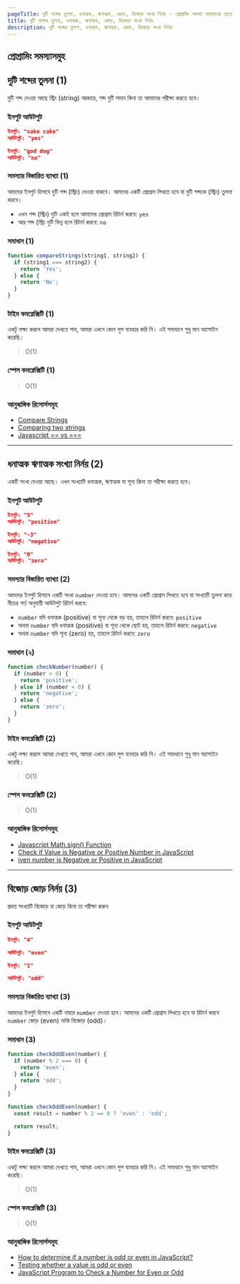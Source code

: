 ```yaml
---
pageTitle: দুটি শব্দের তুলনা, ধনাত্মক, ঋণাত্মক, জোড়, বিজোড় সংখা নির্নয় - প্রোগ্রামিং সমস্যা সমাধানের হাতেখড়ি
title: দুটি শব্দের তুলনা, ধনাত্মক, ঋণাত্মক, জোড়, বিজোড় সংখা নির্নয়
description: দুটি শব্দের তুলনা, ধনাত্মক, ঋণাত্মক, জোড়, বিজোড় সংখা নির্নয়
---
```


## প্রোগ্রামিং সমস্যাসমুহ

## দুটি শব্দের তুলনা (1)

দুটি শব্দ দেওয়া আছে স্ট্রিং (string) আকারে, শব্দ দুটি সমান কিনা তা আমাদের পরীক্ষা করতে হবে।

### ইনপুট আউটপুট

```json
ইনপুট: "cake cake"
আউটপুট: "yes"

ইনপুট: "god dog"
আউটপুট: "no"
```

### সমস্যার বিস্তারিত ব্যাখ্যা (1)

আমদের ইনপুট হিসাবে দুটি শব্দ (স্ট্রিং) দেওয়া থাকবে। আমদের একটি প্রোগ্রাম লিখতে হবে যা দুটি শব্দকে (স্ট্রিং) তুলনা করবে।

- এখন শব্দ (স্ট্রিং) দুটি একই হলে আমাদের প্রোগ্রাম রিটার্ন করবে: `yes`
- আর শব্দ (স্ট্রিং দুটি ভিন্ন হলে রিটার্ন করবে: `no`

### সমাধান (1)

```js
function compareStrings(string1, string2) {
  if (string1 === string2) {
    return 'Yes';
  } else {
    return 'No';
  }
}
```

### টাইম কমপ্লেক্সিটি (1)

একটু লক্ষ্য করলে আমরা দেখতে পাব, আমরা এখনে কোন লুপ ব্যবহার করি নি। এই সমাধানে শুধু মান অ্যাসাইন করেছি।

> O(1)

### স্পেস কমপ্লেক্সিটি (1)

> O(1)

### আনুষাঙ্গিক রিসোর্সসমুহ

- [Compare Strings](https://www.hackerearth.com/practice/algorithms/searching/binary-search/practice-problems/algorithm/compare-strings-1-1cb66e03/)
- [Comparing two strings ](https://www.geeksforgeeks.org/comparing-two-strings-cpp/)
- [Javascript == vs ===](https://www.youtube.com/watch?v=a0S1iG3TgP0)

---

## ধনাত্মক ঋণাত্মক সংখ্যা নির্নয় (2)

একটি সংখা দেওয়া আছে। এখন সংখ্যাটি ধনাত্মক, ঋণাত্মক বা শূন্য কিনা তা পরীক্ষা করতে হবে।

### ইনপুট আউটপুট

```json
ইনপুট: "5"
আউটপুট: "positive"

ইনপুট: "-3"
আউটপুট: "negative"

ইনপুট: "0"
আউটপুট: "zero"
```

### সমস্যার বিস্তারিত ব্যাখ্যা (2)

আমদের ইনপুট হিসাবে একটি সংখা `number` দেওয়া হবে। আমদের একটি প্রোগ্রাম লিখতে হবে যা সংখ্যাটি তুলনা করে নীচের শর্ত অনুযায়ী আউটপুট রিটার্ন করবে:

- `number` যদি ধনাত্মক (positive) বা শূন্য থেকে বড় হয়, তাহলে রিটার্ন করবে: `positive`
- অথবা `number` যদি ধনাত্মক (positive) বা শূন্য থেকে ছোট হয়, তাহলে রিটার্ন করবে: `negative`
- অথবা `number` যদি শূন্য (zero) হয়, তাহলে রিটার্ন করবে: `zero`

### সমাধান (২)

```js
function checkNumber(number) {
  if (number > 0) {
    return 'positive';
  } else if (number < 0) {
    return 'negative';
  } else {
    return 'zero';
  }
}
```

### টাইম কমপ্লেক্সিটি (2)

একটু লক্ষ্য করলে আমরা দেখতে পাব, আমরা এখনে কোন লুপ ব্যবহার করি নি। এই সমাধানে শুধু মান অ্যাসাইন করেছি।

> O(1)

### স্পেস কমপ্লেক্সিটি (2)

> O(1)

### আনুষাঙ্গিক রিসোর্সসমুহ

- [Javascript Math.sign() Function](https://www.geeksforgeeks.org/javascript-math-sign-function/)
- [Check if Value is Negative or Positive Number in JavaScript ](https://bobbyhadz.com/blog/javascript-check-if-value-is-negative-number)
- [iven number is Negative or Positive in JavaScript](https://www.encodedna.com/javascript/how-to-check-if-a-number-positive-or-negative-in-javascript.htm)

---

## বিজোড় জোড় নির্নয় (3)

প্রদত্ত সংখ্যাটি বিজোড় বা জোড় কিনা তা পরীক্ষা করুন

### ইনপুট আউটপুট

```json
ইনপুট: "4"

আউটপুট: "even"

ইনপুট: "1"

আউটপুট: "odd"
```

### সমস্যার বিস্তারিত ব্যাখ্যা (3)

আমদের ইনপুট হিসাবে একটি নাম্বার `number` দেওয়া হবে। আমদের একটি প্রোগ্রাম লিখতে হবে যা রিটার্ন করবে `number` জোড় (even) নাকি বিজোড় (odd)।

### সমাধান (3)

```js
function checkOddEven(number) {
  if (number % 2 === 0) {
    return 'even';
  } else {
    return 'odd';
  }
}
```

```js
function checkOddEven(number) {
  const result = number % 2 == 0 ? 'even' : 'odd';

  return result;
}
```

### টাইম কমপ্লেক্সিটি (3)

একটু লক্ষ্য করলে আমরা দেখতে পাব, আমরা এখনে কোন লুপ ব্যবহার করি নি। এই সমাধানে শুধু মান অ্যাসাইন করেছি।

> O(1)

### স্পেস কমপ্লেক্সিটি (3)

> O(1)

### আনুষাঙ্গিক রিসোর্সসমুহ

- [How to determine if a number is odd or even in JavaScript?](https://www.tutorialspoint.com/How-to-determine-if-a-number-is-odd-or-even-in-JavaScript)
- [Testing whether a value is odd or even](https://stackoverflow.com/questions/6211613/testing-whether-a-value-is-odd-or-even)
- [JavaScript Program to Check a Number for Even or Odd](https://www.youtube.com/watch?v=NmIbmXTDbUc)

